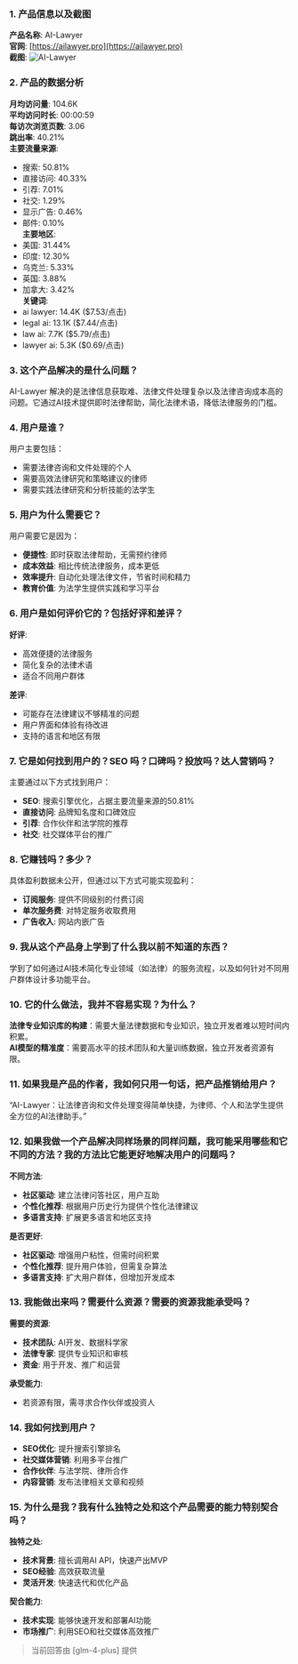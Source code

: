 ### 1. 产品信息以及截图

**产品名称**: AI-Lawyer  
**官网**: [https://ailawyer.pro](https://ailawyer.pro)  
**截图**: ![AI-Lawyer](https://cdn-images.toolify.ai/image/e2364372817754194a11ba160df85b97.jpeg)

### 2. 产品的数据分析

**月均访问量**: 104.6K  
**平均访问时长**: 00:00:59  
**每访次浏览页数**: 3.06  
**跳出率**: 40.21%  
**主要流量来源**:  
- 搜索: 50.81%  
- 直接访问: 40.33%  
- 引荐: 7.01%  
- 社交: 1.29%  
- 显示广告: 0.46%  
- 邮件: 0.10%  
**主要地区**:  
- 美国: 31.44%  
- 印度: 12.30%  
- 乌克兰: 5.33%  
- 英国: 3.88%  
- 加拿大: 3.42%  
**关键词**:  
- ai lawyer: 14.4K ($7.53/点击)  
- legal ai: 13.1K ($7.44/点击)  
- law ai: 7.7K ($5.79/点击)  
- lawyer ai: 5.3K ($0.69/点击)

### 3. 这个产品解决的是什么问题？

AI-Lawyer 解决的是法律信息获取难、法律文件处理复杂以及法律咨询成本高的问题。它通过AI技术提供即时法律帮助，简化法律术语，降低法律服务的门槛。

### 4. 用户是谁？

用户主要包括：
- 需要法律咨询和文件处理的个人
- 需要高效法律研究和策略建议的律师
- 需要实践法律研究和分析技能的法学生

### 5. 用户为什么需要它？

用户需要它是因为：
- **便捷性**: 即时获取法律帮助，无需预约律师
- **成本效益**: 相比传统法律服务，成本更低
- **效率提升**: 自动化处理法律文件，节省时间和精力
- **教育价值**: 为法学生提供实践和学习平台

### 6. 用户是如何评价它的？包括好评和差评？

**好评**:
- 高效便捷的法律服务
- 简化复杂的法律术语
- 适合不同用户群体

**差评**:
- 可能存在法律建议不够精准的问题
- 用户界面和体验有待改进
- 支持的语言和地区有限

### 7. 它是如何找到用户的？SEO 吗？口碑吗？投放吗？达人营销吗？

主要通过以下方式找到用户：
- **SEO**: 搜索引擎优化，占据主要流量来源的50.81%
- **直接访问**: 品牌知名度和口碑效应
- **引荐**: 合作伙伴和法学院的推荐
- **社交**: 社交媒体平台的推广

### 8. 它赚钱吗？多少？

具体盈利数据未公开，但通过以下方式可能实现盈利：
- **订阅服务**: 提供不同级别的付费订阅
- **单次服务费**: 对特定服务收取费用
- **广告收入**: 网站内嵌广告

### 9. 我从这个产品身上学到了什么我以前不知道的东西？

学到了如何通过AI技术简化专业领域（如法律）的服务流程，以及如何针对不同用户群体设计多功能平台。

### 10. 它的什么做法，我并不容易实现？为什么？

**法律专业知识库的构建**：需要大量法律数据和专业知识，独立开发者难以短时间内积累。  
**AI模型的精准度**：需要高水平的技术团队和大量训练数据，独立开发者资源有限。

### 11. 如果我是产品的作者，我如何只用一句话，把产品推销给用户？

“AI-Lawyer：让法律咨询和文件处理变得简单快捷，为律师、个人和法学生提供全方位的AI法律助手。”

### 12. 如果我做一个产品解决同样场景的同样问题，我可能采用哪些和它不同的方法？我的方法比它能更好地解决用户的问题吗？

**不同方法**:
- **社区驱动**: 建立法律问答社区，用户互助
- **个性化推荐**: 根据用户历史行为提供个性化法律建议
- **多语言支持**: 扩展更多语言和地区支持

**是否更好**:
- **社区驱动**: 增强用户粘性，但需时间积累
- **个性化推荐**: 提升用户体验，但需复杂算法
- **多语言支持**: 扩大用户群体，但增加开发成本

### 13. 我能做出来吗？需要什么资源？需要的资源我能承受吗？

**需要的资源**:
- **技术团队**: AI开发、数据科学家
- **法律专家**: 提供专业知识和审核
- **资金**: 用于开发、推广和运营

**承受能力**:
- 若资源有限，需寻求合作伙伴或投资人

### 14. 我如何找到用户？

- **SEO优化**: 提升搜索引擎排名
- **社交媒体营销**: 利用多平台推广
- **合作伙伴**: 与法学院、律所合作
- **内容营销**: 发布法律相关文章和视频

### 15. 为什么是我？我有什么独特之处和这个产品需要的能力特别契合吗？

**独特之处**:
- **技术背景**: 擅长调用AI API，快速产出MVP
- **SEO经验**: 高效获取流量
- **灵活开发**: 快速迭代和优化产品

**契合能力**:
- **技术实现**: 能够快速开发和部署AI功能
- **市场推广**: 利用SEO和社交媒体高效推广

> 当前回答由 [glm-4-plus] 提供